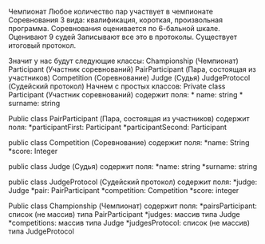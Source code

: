 Чемпионат
Любое количество пар участвует в чемпионате  
Соревнования 3 вида: квалификация, короткая, произвольная программа.
Соревнования оценивается по 6-бальной шкале.
Оценивают 9 судей
Записывают все это в протоколы.
Существует итоговый протокол.

Значит у нас будут следующие классы:
Сhampionship (Чемпионат)
Participant (Участник соревнований)
PairParticipant (Пара, состоящая из участников)
Сompetition (Соревнование)
Judge (Судья)
JudgeProtocol (Судейский протокол)
Начнем с простых классов:
Private class Participant (Участник соревнований) содержит поля: 
    * name: string
    * surname: string

Public class PairParticipant (Пара, состоящая из участников) содержит поля: 
    *participantFirst: Participant
    *participantSecond: Participant

public class Сompetition (Соревнование) содержит поля: 
    *name: String
    *score: Integer

public class Judge (Судья) содержит поля: 
    *name: string
    *surname: string

public class JudgeProtocol (Судейский протокол) содержит поля: 
    *judge: Judge
    *pair: PairParticipant
    *competition: Competition
    *score: integer

Public class Сhampionship (Чемпионат) содержит поля:
    *pairsParticipant: список (не массив) типа PairParticipant
    *judges:  массив типа Judge
    *competitions: массив типа Judge
    *judgesProtocol: список (не массив) типа JudgeProtocol
 
